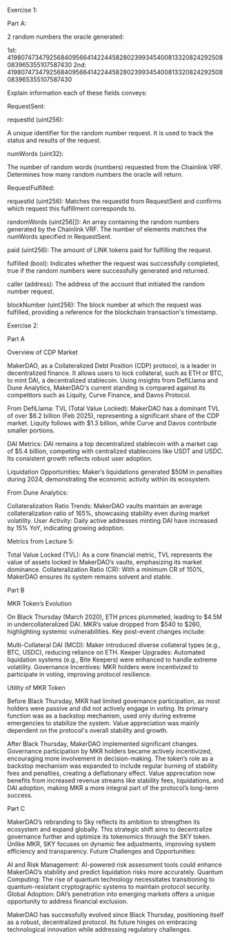 Exercise 1: 

Part A:

2 random numbers the oracle generated:

1st: 41980747347925684095664142244582802399345400813320824292508083965355107587430
2nd: 41980747347925684095664142244582802399345400813320824292508083965355107587430

Explain information each of these fields conveys:
 
RequestSent:

requestId (uint256):

A unique identifier for the random number request. It is used to track the status and results of the request.

numWords (uint32):

The number of random words (numbers) requested from the Chainlink VRF. Determines how many random numbers the oracle will return.

RequestFulfilled:

requestId (uint256): Matches the requestId from RequestSent and confirms which request this fulfillment corresponds to.

randomWords (uint256[]): An array containing the random numbers generated by the Chainlink VRF. The number of elements matches the numWords specified in RequestSent.

paid (uint256): The amount of LINK tokens paid for fulfilling the request.

fulfilled (bool): Indicates whether the request was successfully completed, true if the random numbers were successfully generated and returned.

caller (address): The address of the account that initiated the random number request.

blockNumber (uint256): The block number at which the request was fulfilled, providing a reference for the blockchain transaction's timestamp.

Exercise 2:

Part A

Overview of CDP Market

MakerDAO, as a Collateralized Debt Position (CDP) protocol, is a leader in decentralized finance. It allows users to lock collateral, such as ETH or BTC, to mint DAI, a decentralized stablecoin. Using insights from DefiLlama and Dune Analytics, MakerDAO's current standing is compared against its competitors such as Liquity, Curve Finance, and Davos Protocol.

From DefiLlama:
TVL (Total Value Locked): MakerDAO has a dominant TVL of over $6.2 billion (Feb 2025), representing a significant share of the CDP market. Liquity follows with $1.3 billion, while Curve and Davos contribute smaller portions.

DAI Metrics: DAI remains a top decentralized stablecoin with a market cap of $5.4 billion, competing with centralized stablecoins like USDT and USDC. Its consistent growth reflects robust user adoption.

Liquidation Opportunities: Maker’s liquidations generated $50M in penalties during 2024, demonstrating the economic activity within its ecosystem.

From Dune Analytics:

Collateralization Ratio Trends: MakerDAO vaults maintain an average collateralization ratio of 165%, showcasing stability even during market volatility.
User Activity: Daily active addresses minting DAI have increased by 15% YoY, indicating growing adoption.

Metrics from Lecture 5:

Total Value Locked (TVL): As a core financial metric, TVL represents the value of assets locked in MakerDAO’s vaults, emphasizing its market dominance.
Collateralization Ratio (CR): With a minimum CR of 150%, MakerDAO ensures its system remains solvent and stable.

Part B

MKR Token’s Evolution

On Black Thursday (March 2020), ETH prices plummeted, leading to $4.5M in undercollateralized DAI. MKR’s value dropped from $540 to $260, highlighting systemic vulnerabilities. Key post-event changes include:

Multi-Collateral DAI (MCD): Maker introduced diverse collateral types (e.g., BTC, USDC), reducing reliance on ETH.
Keeper Upgrades: Automated liquidation systems (e.g., Bite Keepers) were enhanced to handle extreme volatility.
Governance Incentives: MKR holders were incentivized to participate in voting, improving protocol resilience.

Utility of MKR Token

Before Black Thursday, MKR had limited governance participation, as most holders were passive and did not actively engage in voting. Its primary function was as a backstop mechanism, used only during extreme emergencies to stabilize the system. Value appreciation was mainly dependent on the protocol's overall stability and growth.

After Black Thursday, MakerDAO implemented significant changes. Governance participation by MKR holders became actively incentivized, encouraging more involvement in decision-making. The token’s role as a backstop mechanism was expanded to include regular burning of stability fees and penalties, creating a deflationary effect. Value appreciation now benefits from increased revenue streams like stability fees, liquidations, and DAI adoption, making MKR a more integral part of the protocol’s long-term success.

Part C 

MakerDAO’s rebranding to Sky reflects its ambition to strengthen its ecosystem and expand globally. This strategic shift aims to decentralize governance further and optimize its tokenomics through the SKY token. Unlike MKR, SKY focuses on dynamic fee adjustments, improving system efficiency and transparency.
Future Challenges and Opportunities:

AI and Risk Management: AI-powered risk assessment tools could enhance MakerDAO’s stability and predict liquidation risks more accurately.
Quantum Computing: The rise of quantum technology necessitates transitioning to quantum-resistant cryptographic systems to maintain protocol security.
Global Adoption: DAI’s penetration into emerging markets offers a unique opportunity to address financial exclusion.

MakerDAO has successfully evolved since Black Thursday, positioning itself as a robust, decentralized protocol. Its future hinges on embracing technological innovation while addressing regulatory challenges. 

